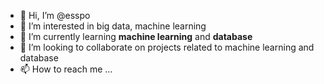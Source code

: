 - 👋 Hi, I’m @esspo
- 👀 I’m interested in big data, machine learning
- 🌱 I’m currently learning **machine learning** and **database**
- 💞️ I’m looking to collaborate on projects related to machine learning and database
- 📫 How to reach me ...

<!---
esspo/esspo is a ✨ special ✨ repository because its `README.md` (this file) appears on your GitHub profile.
You can click the Preview link to take a look at your changes.
--->
